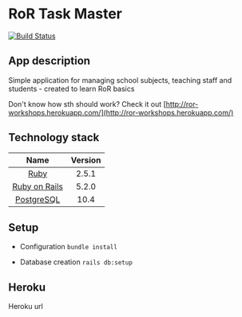  RoR Task Master
 ================

[![Build Status](https://travis-ci.org/katguz3485/ror_task-master.svg?branch=master)](https://travis-ci.org/katguz3485/ror_task-master)

## App description

Simple application for managing school subjects, teaching staff and students - created to learn RoR basics

Don't know how sth should work?
Check it out [http://ror-workshops.herokuapp.com/](http://ror-workshops.herokuapp.com/)


## Technology stack

| Name |  Version |
| :--: | :---: |
| [Ruby](https://www.ruby-lang.org) | 2.5.1 |
| [Ruby on Rails](http://www.rubyonrails.org/) | 5.2.0 |
| [PostgreSQL](http://www.postgresql.org/) | 10.4 |

## Setup

* Configuration
`bundle install`

* Database creation
`rails db:setup`

## Heroku

Heroku url 